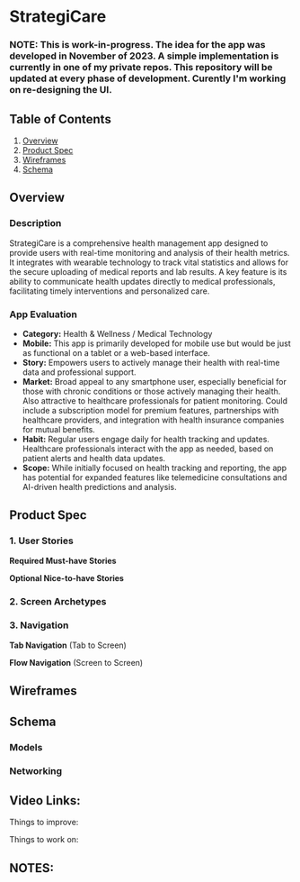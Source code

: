 # StrategiCare
### NOTE: This is work-in-progress. The idea for the app was developed in November of 2023. A simple implementation is currently in one of my private repos. This repository will be updated at every phase of development. Curently I'm working on re-designing the UI.
## Table of Contents

1. [Overview](#Overview)
2. [Product Spec](#Product-Spec)
3. [Wireframes](#Wireframes)
4. [Schema](#Schema)

## Overview

### Description
StrategiCare is a comprehensive health management app designed to provide users with real-time monitoring and analysis of their health metrics. It integrates with wearable technology to track vital statistics and allows for the secure uploading of medical reports and lab results. A key feature is its ability to communicate health updates directly to medical professionals, facilitating timely interventions and personalized care.

### App Evaluation

- **Category:** Health & Wellness / Medical Technology
- **Mobile:** This app is primarily developed for mobile use but would be just as functional on a tablet or a web-based interface.
- **Story:**  Empowers users to actively manage their health with real-time data and professional support.
- **Market:** Broad appeal to any smartphone user, especially beneficial for those with chronic conditions or those actively managing their health. Also attractive to healthcare professionals for patient monitoring. Could include a subscription model for premium features, partnerships with healthcare providers, and integration with health insurance companies for mutual benefits.
- **Habit:** Regular users engage daily for health tracking and updates. Healthcare professionals interact with the app as needed, based on patient alerts and health data updates.
- **Scope:** While initially focused on health tracking and reporting, the app has potential for expanded features like telemedicine consultations and AI-driven health predictions and analysis.

## Product Spec

### 1. User Stories

**Required Must-have Stories**

**Optional Nice-to-have Stories**

### 2. Screen Archetypes

### 3. Navigation

**Tab Navigation** (Tab to Screen)

**Flow Navigation** (Screen to Screen)

## Wireframes

## Schema 

### Models

### Networking



## Video Links:

Things to improve:

Things to work on:


## NOTES: 

